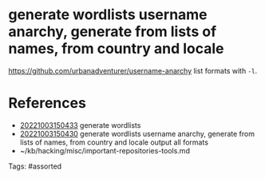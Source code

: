# generate wordlists username anarchy, generate from lists of names, from country and locale
https://github.com/urbanadventurer/username-anarchy
list formats with `-l`.

# References
- [20221003150433](/zet/20221003150433/README.md) generate wordlists
- [20221003150430](/zet/20221003150430/README.md) generate wordlists username anarchy, generate from lists of names, from country and locale output all formats
- ~/kb/hacking/misc/important-repositories-tools.md

Tags:
    #assorted
